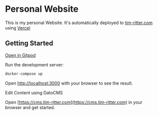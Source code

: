 # Personal Website
This is my personal Website. It's automatically deployed to [tim-ritter.com](https://tim-ritter.com) using [Vercel](https://vercel.com)

## Getting Started

[Open in Gitpod](http://gitpod.io/#https://github.com/Coyenn/personal-website)

Run the development server:

```bash
docker-compose up
```

Open [http://localhost:3000](http://localhost:3000) with your browser to see the result.

Edit Content using DatoCMS

Open [https://cms.tim-ritter.com](https://cms.tim-ritter.com) in your browser and get started.